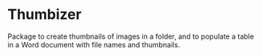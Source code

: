 # Thumbizer

Package to create thumbnails of images in a folder, and 
to populate a table in a Word document with file names and thumbnails. 